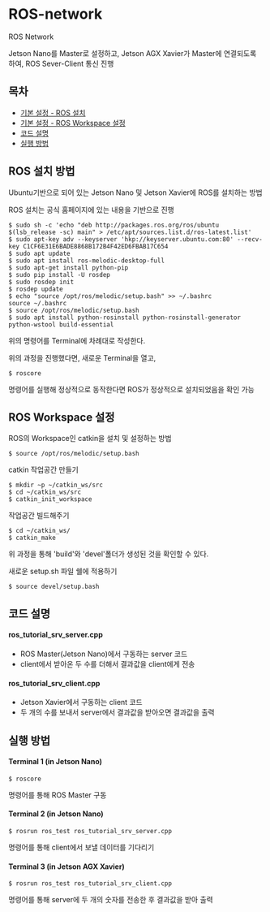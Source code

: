 # ROS-network
ROS Network

Jetson Nano를 Master로 설정하고, Jetson AGX Xavier가 Master에 연결되도록 하여,
ROS Sever-Client 통신 진행<br/>

## 목차
* [기본 설정 - ROS 설치](#ROS-설치-방법)
* [기본 설정 - ROS Workspace 설정](#ROS-Workspace-설정)
* [코드 설명](#코드-설명)
* [실행 방법](#실행-방법)

## ROS 설치 방법
Ubuntu기반으로 되어 있는 Jetson Nano 및 Jetson Xavier에 ROS를 설치하는 방법

ROS 설치는 공식 홈페이지에 있는 내용을 기반으로 진행
  ```
  $ sudo sh -c 'echo "deb http://packages.ros.org/ros/ubuntu $(lsb_release -sc) main" > /etc/apt/sources.list.d/ros-latest.list'
  $ sudo apt-key adv --keyserver 'hkp://keyserver.ubuntu.com:80' --recv-key C1CF6E31E6BADE8868B172B4F42ED6FBAB17C654
  $ sudo apt update
  $ sudo apt install ros-melodic-desktop-full
  $ sudo apt-get install python-pip
  $ sudo pip install -U rosdep
  $ sudo rosdep init
  $ rosdep update
  $ echo "source /opt/ros/melodic/setup.bash" >> ~/.bashrc
  source ~/.bashrc
  $ source /opt/ros/melodic/setup.bash
  $ sudo apt install python-rosinstall python-rosinstall-generator python-wstool build-essential
  ```
  위의 명령어를 Terminal에 차례대로 작성한다.

위의 과정을 진행했다면, 새로운 Terminal을 열고,
```
$ roscore
```
명령어를 실행해 정상적으로 동작한다면 ROS가 정상적으로 설치되었음을 확인 가능
## ROS Workspace 설정
ROS의 Workspace인 catkin을 설치 및 설정하는 방법
```
$ source /opt/ros/melodic/setup.bash
```

catkin 작업공간 만들기
```
$ mkdir ~p ~/catkin_ws/src
$ cd ~/catkin_ws/src
$ catkin_init_workspace
```

작업공간 빌드해주기
```
$ cd ~/catkin_ws/
$ catkin_make
```
위 과정을 통해 'build'와 'devel'폴더가 생성된 것을 확인할 수 있다.

새로운 setup.sh 파일 쉘에 적용하기
```
$ source devel/setup.bash
```


## 코드 설명
#### ros_tutorial_srv_server.cpp
* ROS Master(Jetson Nano)에서 구동하는 server 코드
* client에서 받아온 두 수를 더해서 결과값을 client에게 전송<br/>
  
#### ros_tutorial_srv_client.cpp
* Jetson Xavier에서 구동하는 client 코드
* 두 개의 수를 보내서 server에서 결과값을 받아오면 결과값을 출력<br/>

## 실행 방법
#### Terminal 1 (in Jetson Nano)
```
$ roscore
```
명령어를 통해 ROS Master 구동<br/>

#### Terminal 2 (in Jetson Nano)
```
$ rosrun ros_test ros_tutorial_srv_server.cpp
```
명령어를 통해 client에서 보낼 데이터를 기다리기<br/>

#### Terminal 3 (in Jetson AGX Xavier)
```
$ rosrun ros_test ros_tutorial_srv_client.cpp
```
명령어를 통해 server에 두 개의 숫자를 전송한 후 결과값을 받아 출력<br/>

